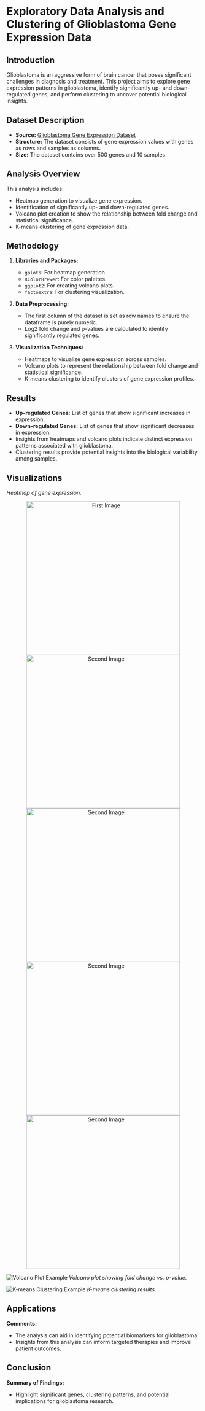 # Exploratory Data Analysis and Clustering of Glioblastoma Gene Expression Data

## Introduction
Glioblastoma is an aggressive form of brain cancer that poses significant challenges in diagnosis and treatment. This project aims to explore gene expression patterns in glioblastoma, identify significantly up- and down-regulated genes, and perform clustering to uncover potential biological insights.

## Dataset Description
- **Source:** [Glioblastoma Gene Expression Dataset](https://raw.githubusercontent.com/HackBio-Internship/public_datasets/main/Cancer2024/glioblastoma.csv)
- **Structure:** The dataset consists of gene expression values with genes as rows and samples as columns.
- **Size:** The dataset contains over 500 genes and 10 samples.

## Analysis Overview
This analysis includes:
- Heatmap generation to visualize gene expression.
- Identification of significantly up- and down-regulated genes.
- Volcano plot creation to show the relationship between fold change and statistical significance.
- K-means clustering of gene expression data.

## Methodology
1. **Libraries and Packages:**
   - `gplots`: For heatmap generation.
   - `RColorBrewer`: For color palettes.
   - `ggplot2`: For creating volcano plots.
   - `factoextra`: For clustering visualization.

2. **Data Preprocessing:**
   - The first column of the dataset is set as row names to ensure the dataframe is purely numeric.
   - Log2 fold change and p-values are calculated to identify significantly regulated genes.

3. **Visualization Techniques:**
   - Heatmaps to visualize gene expression across samples.
   - Volcano plots to represent the relationship between fold change and statistical significance.
   - K-means clustering to identify clusters of gene expression profiles.

## Results
- **Up-regulated Genes:** List of genes that show significant increases in expression.
- **Down-regulated Genes:** List of genes that show significant decreases in expression.
- Insights from heatmaps and volcano plots indicate distinct expression patterns associated with glioblastoma.
- Clustering results provide potential insights into the biological variability among samples.

## Visualizations
*Heatmap of gene expression.*
<p align="center">
  <img src="https://drive.google.com/uc?id=1LnzCDJirnBI6ZbslLBJydGNVfp8WZl_f" alt="First Image" width="400"/>
  <img src="https://drive.google.com/uc?id=1LnzCDJirnBI6ZbslLBJydGNVfp8WZl_f" alt="Second Image" width="400"/>
   <img src="https://drive.google.com/uc?id=1LnzCDJirnBI6ZbslLBJydGNVfp8WZl_f" alt="Second Image" width="400"/>
   <img src="https://drive.google.com/uc?id=1LnzCDJirnBI6ZbslLBJydGNVfp8WZl_f" alt="Second Image" width="400"/>
   <img src="https://drive.google.com/uc?id=1LnzCDJirnBI6ZbslLBJydGNVfp8WZl_f" alt="Second Image" width="400"/>
</p>


![Volcano Plot Example](path/to/volcano_plot.png)
*Volcano plot showing fold change vs. p-value.*

![K-means Clustering Example](path/to/clustering.png)
*K-means clustering results.*


## Applications

**Comments:**
- The analysis can aid in identifying potential biomarkers for glioblastoma.
- Insights from this analysis can inform targeted therapies and improve patient outcomes.

## Conclusion

**Summary of Findings:**
- Highlight significant genes, clustering patterns, and potential implications for glioblastoma research.
